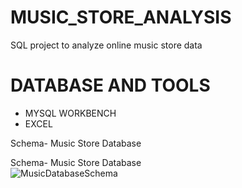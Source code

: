 # MUSIC_STORE_ANALYSIS
SQL project to analyze online music store data


# DATABASE AND TOOLS
* MYSQL WORKBENCH
* EXCEL

Schema- Music Store Database

Schema- Music Store Database  
![MusicDatabaseSchema](https://user-images.githubusercontent.com/112153548/213707717-bfc9f479-52d9-407b-99e1-e94db7ae10a3.png)
